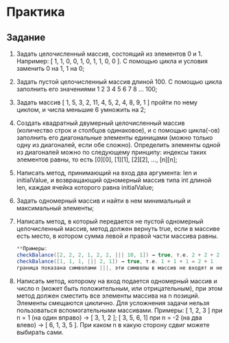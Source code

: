 # Практика

## Задание

1. Задать целочисленный массив, состоящий из элементов 0 и 1. Например: [ 1, 1, 0, 0, 1, 0, 1, 1, 0, 0 ]. С помощью цикла и условия заменить 0 на 1, 1 на 0;

1. Задать пустой целочисленный массив длиной 100. С помощью цикла заполнить его значениями 1 2 3 4 5 6 7 8 … 100;

1. Задать массив [ 1, 5, 3, 2, 11, 4, 5, 2, 4, 8, 9, 1 ] пройти по нему циклом, и числа меньшие 6 умножить на 2;

1. Создать квадратный двумерный целочисленный массив (количество строк и столбцов одинаковое), и с помощью цикла(-ов) заполнить его диагональные элементы единицами (можно только одну из диагоналей, если обе сложно). Определить элементы одной из диагоналей можно по следующему принципу: индексы таких элементов равны, то есть [0][0], [1][1], [2][2], …, [n][n];

1. Написать метод, принимающий на вход два аргумента: len и initialValue, и возвращающий одномерный массив типа int длиной len, каждая ячейка которого равна initialValue;

1. Задать одномерный массив и найти в нем минимальный и максимальный элементы;

1. Написать метод, в который передается не пустой одномерный целочисленный массив, метод должен вернуть true, если в массиве есть место, в котором сумма левой и правой части массива равны.

    ```java
    **Примеры:
    checkBalance([2, 2, 2, 1, 2, 2, ||| 10, 1]) → true, т.е. 2 + 2 + 2 + 1 + 2 + 2 = 10 + 1
    checkBalance([1, 1, 1, ||| 2, 1]) → true, т.е. 1 + 1 + 1 = 2 + 1
    граница показана символами |||, эти символы в массив не входят и не имеют никакого отношения к ИЛИ.
    ```

1. Написать метод, которому на вход подается одномерный массив и число n (может быть положительным, или отрицательным), при этом метод должен сместить все элементы массива на n позиций. Элементы смещаются циклично. Для усложнения задачи нельзя пользоваться вспомогательными массивами. Примеры: [ 1, 2, 3 ] при n = 1 (на один вправо) -> [ 3, 1, 2 ]; [ 3, 5, 6, 1] при n = -2 (на два влево) -> [ 6, 1, 3, 5 ]. При каком n в какую сторону сдвиг можете выбирать сами.
